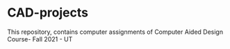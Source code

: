 # CAD-projects
This repository, contains computer assignments of Computer Aided Design Course- Fall 2021 - UT
